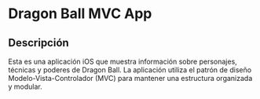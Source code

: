 # Dragon Ball MVC App

## Descripción

Esta es una aplicación iOS que muestra información sobre personajes, técnicas y poderes de Dragon Ball. La aplicación utiliza el patrón de diseño Modelo-Vista-Controlador (MVC) para mantener una estructura organizada y modular.
